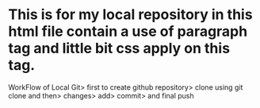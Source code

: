 # This is for my local repository in this html file contain a use of paragraph tag and little bit css apply on this tag.
WorkFlow of Local Git> first to create github repository> clone using git clone<link> and then> changes> add> commit> and final push
